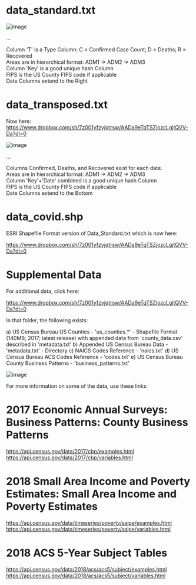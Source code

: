 <h1>data_standard.txt</h1>

![image](https://user-images.githubusercontent.com/3859765/79300208-0f0dd800-7eb4-11ea-9ea1-79261aee3317.png)

...

Column 'T' is a Type Column:  C = Confirmed Case Count; D = Deaths; R = Recovered<br>
Areas are in hierarchical format:  ADM1 -> ADM2 -> ADM3<br>
Column 'Key' is a good unique hash Column<br>
FIPS is the US County FIPS code if applicable<br>
Date Columns extend to the Right<br>

<h1>data_transposed.txt</h1>

Now here: https://www.dropbox.com/sh/7z001yfzyjqtrsw/AADa9eTqTSZjozcLgjtQVV-Da?dl=0

![image](https://user-images.githubusercontent.com/3859765/79300322-5bf1ae80-7eb4-11ea-84fa-2dac336606fd.png)

...

Columns Confirmed, Deaths, and Recovered exist for each date.<br>
Areas are in hierarchical format:  ADM1 -> ADM2 -> ADM3<br>
Column 'Key'+'Date' combined is a good unique hash Column<br>
FIPS is the US County FIPS code if applicable<br>
Date Columns extend to the Bottom<br>

<h1>data_covid.shp</h1>

ESRI Shapefile Format version of Data_Standard.txt which is now here:

https://www.dropbox.com/sh/7z001yfzyjqtrsw/AADa9eTqTSZjozcLgjtQVV-Da?dl=0

<h1>Supplemental Data</h1>

For additional data, click here:

https://www.dropbox.com/sh/7z001yfzyjqtrsw/AADa9eTqTSZjozcLgjtQVV-Da?dl=0

In that folder, the following exists:

a) US Census Bureau US Counties - 'us_counties.*' - Shapefile Format (140MB; 2017; latest release)
   with appended data from 'county_data.csv' described in 'metadata.txt'
b) Appended US Census Bureau Data - 'metadata.txt' - Directory
c) NAICS Codes Reference - 'naics.txt'
d) US Census Bureau ACS Codes Reference - 'codes.txt'
e) US Census Bureau County Business Patterns - 'business_patterns.txt'

![image](https://user-images.githubusercontent.com/3859765/79300023-8e4edc00-7eb3-11ea-9eb5-bbbf8f6958aa.png)

For more information on some of the data, use these links:

# 2017 Economic Annual Surveys: Business Patterns: County Business Patterns
https://api.census.gov/data/2017/cbp/examples.html
https://api.census.gov/data/2017/cbp/variables.html

# 2018 Small Area Income and Poverty Estimates: Small Area Income and Poverty Estimates
https://api.census.gov/data/timeseries/poverty/saipe/examples.html
https://api.census.gov/data/timeseries/poverty/saipe/variables.html

# 2018 ACS 5-Year Subject Tables
https://api.census.gov/data/2018/acs/acs5/subject/examples.html
https://api.census.gov/data/2018/acs/acs5/subject/variables.html
